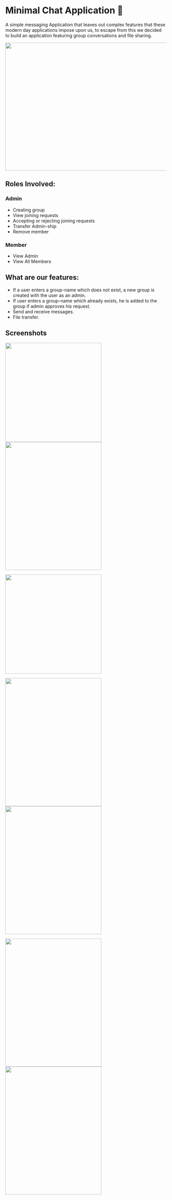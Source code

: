 Minimal Chat Application 💬
========================

A simple messaging Application that leaves out complex features that these modern day applications impose upon us, to escape from this we decided to build an application featuring group conversations and file sharing.

<p align="center">
<img src="https://user-images.githubusercontent.com/55986973/115507815-399a2a00-a29a-11eb-85c8-859060db58ca.png" width="700" height="400">
</p>

## Roles Involved:
### Admin
- Creating group
- View joining requests
- Accepting or rejecting joining requests
- Transfer Admin-ship
- Remove member

### Member
- View Admin
- View All Members

## What are our features:
- If a user enters a group-name which does not exist, a new group is created with the user as an admin.
- If user enters a group-name which already exists, he is added to the group if admin approves his request.
- Send and receive messages.
- File transfer.

## Screenshots

<p align="left">
<img src="https://user-images.githubusercontent.com/75922639/123984440-4184f180-d9e2-11eb-9d3f-0d1f325e4a82.png" width="300" height="310"> <img src="https://user-images.githubusercontent.com/75922639/123985476-1f3fa380-d9e3-11eb-8d00-4f42a581ee07.png" width="300" height="400">
</p>

<p align="left">
<img src="https://user-images.githubusercontent.com/75922639/123986025-9412dd80-d9e3-11eb-8812-0ff857b00758.png" width="300" height="310">
</p>

<p align="left">
<img src="https://user-images.githubusercontent.com/75922639/123986794-40ed5a80-d9e4-11eb-9333-39dce757c5d2.png" width="300" height="400"> <img src="https://user-images.githubusercontent.com/75922639/123986423-e81dc200-d9e3-11eb-8c5e-e98223e2333a.png" width="300" height="400">
</p>

<p align="left">
<img src="https://user-images.githubusercontent.com/75922639/123987124-90cc2180-d9e4-11eb-9d7e-8c607dc15dc8.png" width="300" height="400"> <img src="https://user-images.githubusercontent.com/75922639/123987380-c3761a00-d9e4-11eb-9f1d-c9ee8f3cb375.png" width="300" height="400">
</p>
